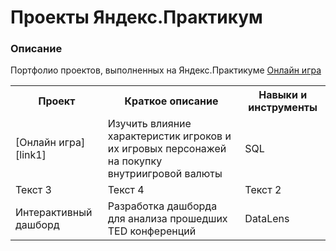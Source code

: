 # Проекты Яндекс.Практикум
### Описание  
Портфолио проектов, выполненных на Яндекс.Практикуме [Онлайн игра][link1]
<table>
  <tr>
    <th><center>Проект</center></th>
    <th><center>Краткое описание</center></th>
    <th><center>Навыки и инструменты</center></th>
  </tr>
  <tr>
    <td> [Онлайн игра][link1] </td>
    <td>Изучить влияние характеристик игроков и их игровых персонажей на покупку внутриигровой валюты</td>
    <td>SQL</td>
  </tr>
  <tr>
    <td>Текст 3</td>
    <td>Текст 4</td>
    <td>Текст 2</td>
  </tr>
  <tr>
    <td>Интерактивный дашборд</td>
    <td>Разработка дашборда для анализа прошедших TED конференций</td>
    <td>DataLens</td>
  </tr>
</table>

[link1]: https://github.com/mar-mari/yandex_practicum_projects/tree/main/online_game
